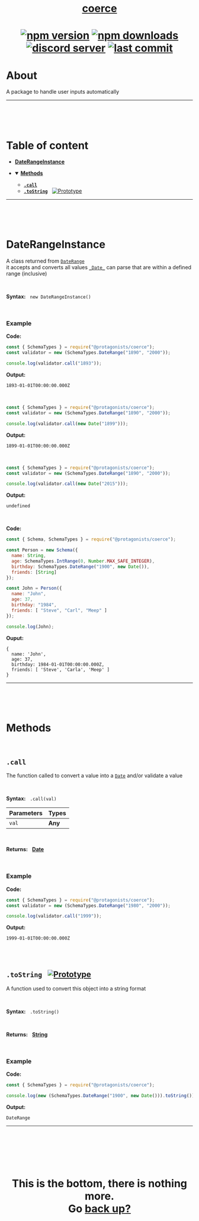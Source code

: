 <div id="top" align="center">

<h1><a href="https://github.com/ThePywon/coerce">coerce</a><h1>

[![npm version](https://img.shields.io/npm/v/@protagonists/coerce)](https://github.com/ThePywon/coerce)
[![npm downloads](https://img.shields.io/npm/dt/@protagonists/coerce)](https://github.com/ThePywon/coerce)
[![discord server](https://img.shields.io/discord/937758194736955443?logo=discord&logoColor=white)](https://discord.gg/cwhj3EgqGP)
[![last commit](https://img.shields.io/github/last-commit/ThePywon/coerce)](https://github.com/ThePywon/coerce)

</div>


# About

A package to handle user inputs automatically

---

<br/><br/><br/>


# Table of content

* [**DateRangeInstance**](#daterangeinstance)

* <details open><summary><a href="#methods"><b>Methods</b></a></summary>
  <p>

  * [**`.call`**](#call)
  * [**`.toString`**](#tostring) &nbsp; [![Prototype](https://shields.io/badge/-Prototype-orange)](https://javascript.info/prototype-inheritance)
    
  </p>
</details>

---

<br/><br/><br/>



# DateRangeInstance

A class returned from [`DateRange`](https://github.com/ThePywon/coerce/blob/main/documentation/SchemaTypes/DateRange.md)  
it accepts and converts all values [`_Date_`](https://github.com/ThePywon/coerce/blob/main/documentation/SchemaTypes/Date.md) can parse that are within a defined range (inclusive)

<br/>

**Syntax:** &nbsp; `new DateRangeInstance()`

<br/>

### **Example**

**Code:**

```js
const { SchemaTypes } = require("@protagonists/coerce");
const validator = new (SchemaTypes.DateRange("1890", "2000"));

console.log(validator.call("1893"));
```

**Output:**

```
1893-01-01T00:00:00.000Z
```

<br/>

```js
const { SchemaTypes } = require("@protagonists/coerce");
const validator = new (SchemaTypes.DateRange("1890", "2000"));

console.log(validator.call(new Date("1899")));
```

**Output:**

```
1899-01-01T00:00:00.000Z
```

<br/>

```js
const { SchemaTypes } = require("@protagonists/coerce");
const validator = new (SchemaTypes.DateRange("1890", "2000"));

console.log(validator.call(new Date("2015")));
```

**Output:**

```
undefined
```

<br/>

**Code:**

```js
const { Schema, SchemaTypes } = require("@protagonists/coerce");

const Person = new Schema({
  name: String,
  age: SchemaTypes.IntRange(0, Number.MAX_SAFE_INTEGER),
  birthday: SchemaTypes.DateRange("1900", new Date()),
  friends: [String]
});

const John = Person({
  name: "John",
  age: 37,
  birthday: "1984",
  friends: [ "Steve", "Carl", "Meep" ]
});

console.log(John);
```

**Ouput:**

```
{
  name: 'John',
  age: 37,
  birthday: 1984-01-01T00:00:00.000Z,
  friends: [ 'Steve', 'Carla', 'Meep' ]
}
```

---

<br/><br/><br/>

# Methods

<br/>

## `.call`

The function called to convert a value into a [`Date`](https://javascript.info/date) and/or validate a value

<br/>

**Syntax:** &nbsp; `.call(val)`

|**Parameters**|**Types**|
|-|-|
|`val`|**Any**|

<br/>

**Returns:** &nbsp; [**Date**](https://javascript.info/date)

<br/>

### **Example**

**Code:**

```js
const { SchemaTypes } = require("@protagonists/coerce");
const validator = new (SchemaTypes.DateRange("1980", "2000"));

console.log(validator.call("1999"));
```

**Output:**

```
1999-01-01T00:00:00.000Z
```

<br/><br/>

<a id="tostring"></a>

## `.toString` &nbsp; [![Prototype](https://shields.io/badge/-Prototype-orange)](https://javascript.info/prototype-inheritance)

A function used to convert this object into a string format

<br/>

**Syntax:** &nbsp; `.toString()`

<br/>

**Returns:** &nbsp; [**String**](https://javascript.info/string)

<br/>

### **Example**

**Code:**

```js
const { SchemaTypes } = require("@protagonists/coerce");

console.log(new (SchemaTypes.DateRange("1900", new Date())).toString());
```

**Output:**

```
DateRange
```

---

<br/><br/><br/><br/><br/>

<h1 align="center">This is the bottom, there is nothing more.<br/>
Go <a href="#top">back up?</a></h1>
